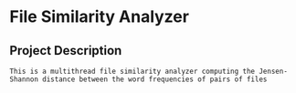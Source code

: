 # File Similarity Analyzer
## Project Description
```
This is a multithread file similarity analyzer computing the Jensen-Shannon distance between the word frequencies of pairs of files
```

